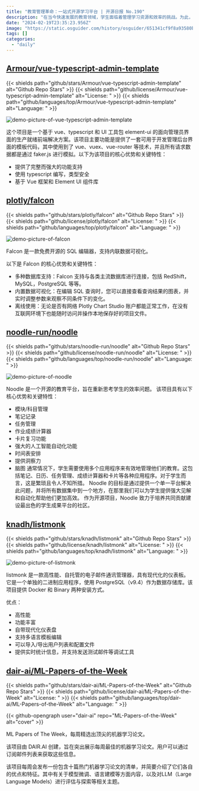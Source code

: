 ```yaml
---
title: "教育管理革命：一站式开源学习平台 | 开源日报 No.190"
description: "在当今快速发展的教育领域，学生面临着管理学习资源和效率的挑战。为此，出现了一种全新的解决方案：综合性的开源教育平台。这类平台将多个必需功能集成于一处，如模块管理、笔记记录、任务安排、成绩计算等，极大地提高了学生的管理效率和学习体验。"
date: "2024-02-19T23:35:23.956Z"
image: "https://static.osguider.com/history/osguider/651341cf9f8a93580b03c6a707be5e7a.png"
tags: []
categories:
  - "daily"
---
```


## [Armour/vue-typescript-admin-template](https://github.com/Armour/vue-typescript-admin-template)

{{< shields path="github/stars/Armour/vue-typescript-admin-template" alt="Github Repo Stars" >}} {{< shields path="github/license/Armour/vue-typescript-admin-template" alt="License: " >}} {{< shields path="github/languages/top/Armour/vue-typescript-admin-template" alt="Language: " >}}

![demo-picture-of-vue-typescript-admin-template](https://static.osguider.com/history/osguider/d80091579fd2c4adf083ff37b90e4e2a.png)

这个项目是一个基于 vue、typescript 和 UI 工具包 element-ui 的面向管理员界面的生产就绪前端解决方案。该项目主要功能是提供了一套可用于开发管理后台界面的模板代码，其中使用到了 vue、vuex、vue-router 等技术，并且所有请求数据都是通过 faker.js 进行模拟。以下为该项目的核心优势和关键特性：

- 提供了完整而强大的功能支持
- 使用 typescript 编写，类型安全
- 基于 Vue 框架和 Element UI 组件库
  
## [plotly/falcon](https://github.com/plotly/falcon)

{{< shields path="github/stars/plotly/falcon" alt="Github Repo Stars" >}} {{< shields path="github/license/plotly/falcon" alt="License: " >}} {{< shields path="github/languages/top/plotly/falcon" alt="Language: " >}}

![demo-picture-of-falcon](https://static.osguider.com/history/2023/5895d5116b1e847349184d5e8e83a783.png)

Falcon 是一款免费开源的 SQL 编辑器，支持内联数据可视化。

以下是 Falcon 的核心优势和关键特性：

- 多种数据库支持：Falcon 支持与各类主流数据库进行连接，包括 RedShift，MySQL，PostgreSQL 等等。
- 内置数据可视化：在编辑 SQL 查询时，您可以直接查看查询结果的图表，并实时调整参数来观察不同条件下的变化。
- 离线使用：无论是否有网络 Plotly Chart Studio 账户都能正常工作，在没有互联网环境下也能随时访问并操作本地保存好的项目文件。
  
## [noodle-run/noodle](https://github.com/noodle-run/noodle)

{{< shields path="github/stars/noodle-run/noodle" alt="Github Repo Stars" >}} {{< shields path="github/license/noodle-run/noodle" alt="License: " >}} {{< shields path="github/languages/top/noodle-run/noodle" alt="Language: " >}}

![demo-picture-of-noodle](https://static.osguider.com/history/2023/312c678bb01c75d65e1723d56a1edb91.png)

Noodle 是一个开源的教育平台，旨在重新思考学生的效率问题。
该项目具有以下核心优势和关键特性：

- 模块/科目管理
- 笔记记录
- 任务管理
- 作业成绩计算器
- 卡片复习功能
- 强大的人工智能自动化功能
- 时间表安排
- 提供洞察力
- 脑图
通常情况下，学生需要使用多个应用程序来有效地管理他们的教育。这包括笔记、日历、任务管理、成绩计算器和卡片等各种应用程序。对于学生而言，这是繁琐且令人不知所措。
Noodle 的目标是通过提供一个单一平台解决此问题，并将所有数据集中到一个地方，在那里我们可以为学生提供强大见解和自动化帮助他们更加高效。
作为开源项目，Noodle 致力于培养共同贡献建设最出色的学生成果平台的社区。
  
## [knadh/listmonk](https://github.com/knadh/listmonk)

{{< shields path="github/stars/knadh/listmonk" alt="Github Repo Stars" >}} {{< shields path="github/license/knadh/listmonk" alt="License: " >}} {{< shields path="github/languages/top/knadh/listmonk" alt="Language: " >}}

![demo-picture-of-listmonk](https://static.osguider.com/history/2023/161b0fdc502179638037773fece2ece7.png)

listmonk 是一款高性能、自托管的电子邮件通讯管理器，具有现代化的仪表板。它是一个单独的二进制应用程序，使用 PostgreSQL（v9.4）作为数据存储库。该项目提供 Docker 和 Binary 两种安装方式。

优点：

- 高性能
- 功能丰富
- 自带现代化仪表盘
- 支持多语言模板编辑
- 可以导入/导出用户列表和配置文件
- 提供实时统计信息，并支持发送测试邮件等调试工具
  
## [dair-ai/ML-Papers-of-the-Week](https://github.com/dair-ai/ML-Papers-of-the-Week)

{{< shields path="github/stars/dair-ai/ML-Papers-of-the-Week" alt="Github Repo Stars" >}} {{< shields path="github/license/dair-ai/ML-Papers-of-the-Week" alt="License: " >}} {{< shields path="github/languages/top/dair-ai/ML-Papers-of-the-Week" alt="Language: " >}}

{{< github-opengraph user="dair-ai" repo="ML-Papers-of-the-Week" alt="cover" >}}

ML Papers of The Week，每周精选出顶尖的机器学习论文。

该项目由 DAIR.AI 创建，旨在突出展示每周最佳的机器学习论文。用户可以通过订阅邮件列表来获取这些信息。

该项目每周会发布一份包含十篇热门机器学习论文的清单，并简要介绍了它们各自的优点和特征。其中有关于模型微调、语言建模等方面内容，以及对LLM（Large Language Models）进行评估与探索等相关主题。
  
